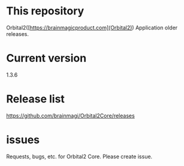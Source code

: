 # This repository
Orbital2([https://brainmagicproduct.com](Orbital2)) Application older releases.


# Current version
1.3.6
# Release list
https://github.com/brainmagi/Orbital2Core/releases

# issues
Requests, bugs, etc. for Orbital2 Core. Please create issue.
